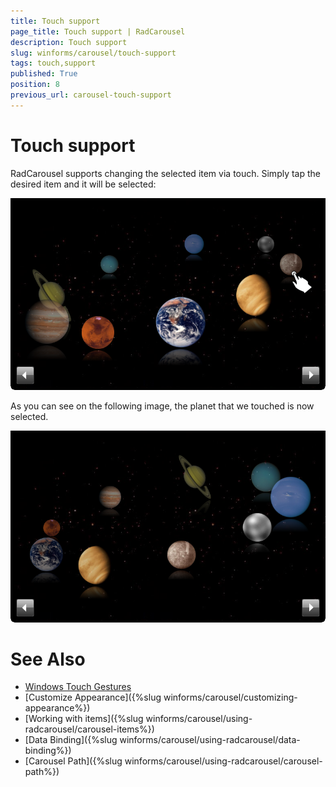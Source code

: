 ```yaml
---
title: Touch support
page_title: Touch support | RadCarousel
description: Touch support
slug: winforms/carousel/touch-support
tags: touch,support
published: True
position: 8
previous_url: carousel-touch-support
---
```


# Touch support


RadCarousel supports changing the selected item via touch. Simply tap the desired item and it will be selected:

![carousel-touch-support 001](images/carousel-touch-support001.png)

As you can see on the following image, the planet that we touched is now selected.

![carousel-touch-support 002](images/carousel-touch-support002.png)

# See Also

 * [Windows Touch Gestures](http://msdn.microsoft.com/en-us/library/windows/desktop/dd940543(v=vs.85).aspx)
 * [Customize Appearance]({%slug winforms/carousel/customizing-appearance%})
 * [Working with items]({%slug  winforms/carousel/using-radcarousel/carousel-items%})
 * [Data Binding]({%slug winforms/carousel/using-radcarousel/data-binding%})
 * [Carousel Path]({%slug winforms/carousel/using-radcarousel/carousel-path%})
